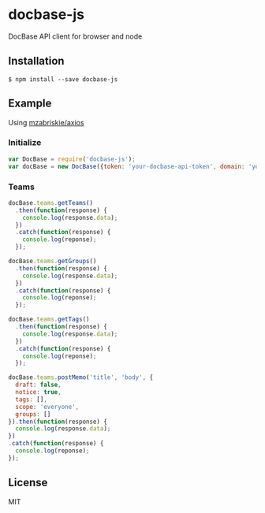 # docbase-js
DocBase API client for browser and node

## Installation

```
$ npm install --save docbase-js
```

## Example
Using [mzabriskie/axios](https://github.com/mzabriskie/axios)

### Initialize
```js
var DocBase = require('docbase-js');
var docBase = new DocBase({token: 'your-docbase-api-token', domain: 'your-team-domain'});
```

### Teams
```js
docBase.teams.getTeams()
  .then(function(response) {
    console.log(response.data);
  })
  .catch(function(response) {
    console.log(reponse);
  });

docBase.teams.getGroups()
  .then(function(response) {
    console.log(response.data);
  })
  .catch(function(response) {
    console.log(reponse);
  });

docBase.teams.getTags()
  .then(function(response) {
    console.log(response.data);
  })
  .catch(function(response) {
    console.log(reponse);
  });

docBase.teams.postMemo('title', 'body', {
  draft: false,
  notice: true,
  tags: [],
  scope: 'everyone',
  groups: []
}).then(function(response) {
  console.log(response.data);
})
.catch(function(response) {
  console.log(reponse);
});
```

## License
MIT
